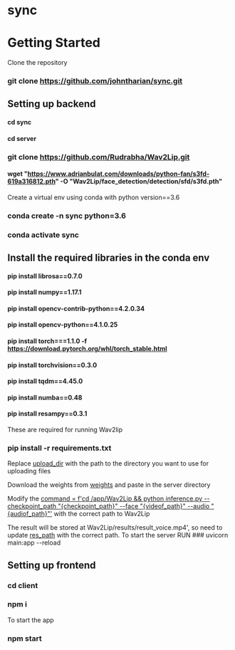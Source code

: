 # sync

# Getting Started 

Clone the repository 
### git clone https://github.com/johntharian/sync.git

## Setting up backend

#### cd sync
#### cd server
### git clone https://github.com/Rudrabha/Wav2Lip.git


#### wget "https://www.adrianbulat.com/downloads/python-fan/s3fd-619a316812.pth" -O "Wav2Lip/face_detection/detection/sfd/s3fd.pth"

Create a virtual env using conda with python version==3.6

### conda create -n sync python=3.6

### conda activate sync

## Install the required libraries in the conda env


#### pip install librosa==0.7.0

#### pip install numpy==1.17.1

#### pip install opencv-contrib-python==4.2.0.34

#### pip install opencv-python==4.1.0.25

#### pip install torch===1.1.0 -f https://download.pytorch.org/whl/torch_stable.html

#### pip install torchvision==0.3.0

#### pip install tqdm==4.45.0

#### pip install numba==0.48

#### pip install resampy==0.3.1

These are required for running Wav2lip

### pip install -r requirements.txt

Replace [upload_dir](https://github.com/johntharian/sync/blob/ff6fb085aa2595bda3f65cffe6d0d8668a05abec/server/main.py#L58C32-L58C32) with the path to the directory you want to use for uploading files


Download the weights from [weights](https://iiitaphyd-my.sharepoint.com/personal/radrabha_m_research_iiit_ac_in/_layouts/15/onedrive.aspx?id=%2Fpersonal%2Fradrabha%5Fm%5Fresearch%5Fiiit%5Fac%5Fin%2FDocuments%2FWav2Lip%5FModels%2Fwav2lip%2Epth&parent=%2Fpersonal%2Fradrabha%5Fm%5Fresearch%5Fiiit%5Fac%5Fin%2FDocuments%2FWav2Lip%5FModels&ga=1) and paste in the server directory

Modify the [command = f'cd /app/Wav2Lip && python inference.py --checkpoint_path "{checkpoint_path}" --face "{videof_path}" --audio "{audiof_path}"'](https://github.com/johntharian/sync/blob/ff6fb085aa2595bda3f65cffe6d0d8668a05abec/server/main.py#L91C8-L91C8) with the correct path to Wav2Lip 


The result will be stored at Wav2Lip/results/result_voice.mp4', so need to update [res_path](https://github.com/johntharian/sync/blob/ff6fb085aa2595bda3f65cffe6d0d8668a05abec/server/main.py#L98) with the correct path.
To start the server RUN ### uvicorn main:app --reload

## Setting up frontend

### cd client
### npm i

To start the app
### npm start
